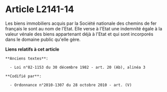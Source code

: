 # Article L2141-14

Les biens immobiliers acquis par la Société nationale des chemins de fer français le sont au nom de l'Etat. Elle verse à
l'Etat une indemnité égale à la valeur vénale des biens appartenant déjà à l'Etat et qui sont incorporés dans le domaine
public qu'elle gère.

**Liens relatifs à cet article**

	**Anciens textes**:

	  - Loi n°82-1153 du 30 décembre 1982 - art. 20 (Ab), alinéa 3

	**Codifié par**:

	  - Ordonnance n°2010-1307 du 28 octobre 2010 - art. (V)

